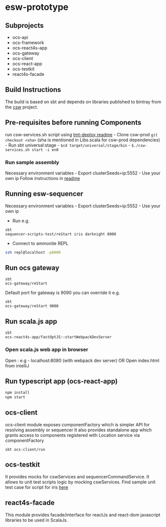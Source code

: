 # esw-prototype


## Subprojects

* ocs-api 
* ocs-framework
* ocs-react4s-app
* ocs-gateway
* ocs-client
* ocs-react-app
* ocs-testkit
* react4s-facade


## Build Instructions

The build is based on sbt and depends on libraries published to bintray from the 
[csw](https://github.com/tmtsoftware/csw) project.


## Pre-requisites before running Components

run csw-services.sh script using [tmt-deploy readme](https://github.com/tmtsoftware/tmt-deploy)
    - Clone csw-prod
    ```git checkout <sha>```
     (sha is mentioned in Libs.scala for csw-prod dependencies)
    - Run sbt universal:stage
    - ```$cd target/universal/stage/bin```
    - ```$./csw-services.sh start -i en0```

### Run sample assembly
Necessary environment variables  - 
Export clusterSeeds=ip:5552 - Use your own ip
Follow instructions in [readme](https://github.com/Poorva17/sample-assembly-hcd)

## Running esw-sequencer
Necessary environment variables  -
Export clusterSeeds=ip:5552 - Use your own ip
 - Run e.g. 
 ```sbtshell
sbt 
sequencer-scripts-test/reStart iris darknight 8000

```

- Connect to ammonite REPL
```bash
ssh repl@localhost -p8000
```
  

## Run ocs gateway
```sbtshell
sbt
ocs-gateway/reStart
```
Default port for gateway is 9090 you can override it 
e.g.
```sbtshell
sbt
ocs-gateway/reStart 9000
```

## Run scala.js app
```sbtshell
sbt
ocs-react4s-app/fastOptJS::startWebpackDevServer
```

### Open scala.js web app in browser
Open <HOST>:<PORT> 
e.g - localhost:8080 (with webpack dev server)
OR
Open index.html from intelliJ
 
## Run typescript app (ocs-react-app)

```javascript 
npm install
npm start
```

## ocs-client
ocs-client module exposes componentFactory which is simpler API for resolving assembly or sequencer
It also provides standalone app which grants access to components registered with Location service via componentFactory 

```sbtshell
sbt ocs-client/run
```

## ocs-testkit
It provides mocks for cswServices and sequencerCommandService. It allows to unit test scripts logic by mocking cswServices.
Find sample unit test case for script for iris [here](https://github.com/tmtsoftware/sequencer-scripts/blob/master/tests/iris/IrisSharedTest.scala)


## react4s-facade
This module provides facade/interface for reactJs and react-dom javascript libraries to be used in ScalaJs.